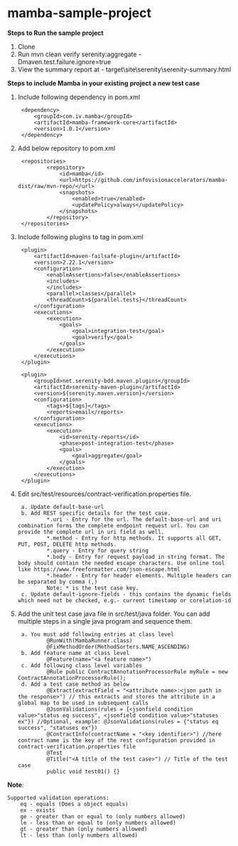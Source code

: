 # mamba-sample-project

**Steps to Run the sample project**

1. Clone
2. Run mvn clean verify serenity:aggregate -Dmaven.test.failure.ignore=true
3. View the summary report at - target\site\serenity\serenity-summary.html

**Steps to include Mamba in your existing project a new test case**

1. Include following dependency in pom.xml
        
        <dependency>
            <groupId>com.iv.mamba</groupId>
            <artifactId>mamba-framework-core</artifactId>
            <version>1.0.1</version>
        </dependency>
2. Add below repository to pom.xml

        <repositories>
                <repository>
                    <id>mamba</id>
                    <url>https://github.com/infovisionaccelerators/mamba-dist/raw/mvn-repo/</url>
                    <snapshots>
                        <enabled>true</enabled>
                        <updatePolicy>always</updatePolicy>
                    </snapshots>
                </repository>
        </repositories>
    
3. Include following plugins to <build> tag in pom.xml
        
        <plugin>
            <artifactId>maven-failsafe-plugin</artifactId>
            <version>2.22.1</version>
            <configuration>
                <enableAssertions>false</enableAssertions>
                <includes>
                </includes>
                <parallel>classes</parallel>
                <threadCount>${parallel.tests}</threadCount>
            </configuration>
            <executions>
                <execution>
                    <goals>
                        <goal>integration-test</goal>
                        <goal>verify</goal>
                    </goals>
                </execution>
            </executions>
        </plugin>

        <plugin>
            <groupId>net.serenity-bdd.maven.plugins</groupId>
            <artifactId>serenity-maven-plugin</artifactId>
            <version>${serenity.maven.version}</version>
            <configuration>
                <tags>${tags}</tags>
                <reports>email</reports>
            </configuration>
            <executions>
                <execution>
                    <id>serenity-reports</id>
                    <phase>post-integration-test</phase>
                    <goals>
                        <goal>aggregate</goal>
                    </goals>
                </execution>
            </executions>
        </plugin>

4. Edit src/test/resources/contract-verification.properties file.
    
        a. Update default-base-url
        b. Add REST specific details for the test case. 
                *.uri - Entry for the url. The default-base-url and uri combination forms the complete endpoint request url. You can provide the complete url in uri field as well.
                *.method - Entry for http methods. It supports all GET, PUT, POST, DELETE http methods. 
                *.query - Entry for query string
                *.body - Entry for request payload in string format. The body should contain the needed escape characters. Use online tool like https://www.freeformatter.com/json-escape.html
                *.header - Entry for header elements. Multiple headers can be separated by comma (,)
                Note: * is the test case key.
        c. Update default-ignore-fields - this contains the dynamic fields which need not be checked, e.g.- current timestamp or corelation-id

5. Add the unit test case java file in src/test/java folder. You can add multiple steps in a single java program and sequence them.
        
        a. You must add following entries at class level
                @RunWith(MambaRunner.class)
                @FixMethodOrder(MethodSorters.NAME_ASCENDING)
        b. Add feature name at class level 
                @Feature(name="<a feature name>")
        c. Add following class level variables
                @Rule public ContractAnnotationProcessorRule myRule = new ContractAnnotationProcessorRule();
        d. Add a test case method as below
                @Extract(extractField = "<attribute name>:<json path in the response>") // this extracts and stores the attribute in a global map to be used in subsequent calls
                @JsonValidations(rules = {<jsonfield condition value>"status eq success", <jsonfield condition value>"statuses ex"}) //Optional, example: @JsonValidations(rules = {"status eq success", "statuses ex"}) 
                @ContractInfo(contractName = "<key identifier>") //here contract name is the key of the rest configuration provided in contract-verification.properties file
                @Test
                @Title("<A title of the test case>") // Title of the test case
                public void test01() {}


**Note**: 

    Supported validation operations: 
        eq - equals (Does a object equals)
        ex - exists
        ge - greater than or equal to (only numbers allowed)
        le - less than or equal to (only numbers allowed)
        gt - greater than (only numbers allowed)
        lt - less than (only numbers allowed)